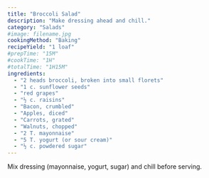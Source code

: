 ```yaml
---
title: "Broccoli Salad"
description: "Make dressing ahead and chill."
category: "Salads"
#image: filename.jpg
cookingMethod: "Baking"
recipeYield: "1 loaf"
#prepTime: "15M"
#cookTime: "1H"
#totalTime: "1H15M"
ingredients:
  - "2 heads broccoli, broken into small florets"
  - "1 c. sunflower seeds"
  - "red grapes"
  - "½ c. raisins"
  - "Bacon, crumbled"
  - "Apples, diced"
  - "Carrots, grated"
  - "Walnuts, chopped"
  - "2 T. mayonnaise"
  - "5 T. yogurt (or sour cream)"
  - "½ c. powdered sugar"
---
```


Mix dressing (mayonnaise, yogurt, sugar) and chill before serving.

